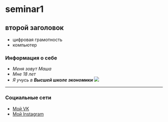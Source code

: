 # seminar1
## второй заголовок
* цифровая грамотность
* компьютер
### Информация о себе
* *Меня зовут Маша*
* *Мне 18 лет*
* *Я учусь в **Высшей школе экономики***
![](https://pp.userapi.com/c614627/v614627386/167cb/TvEPbPEI_cE.jpg/200x100)
-------------------------------
### Социальные сети
* [Мой VK](http://vk.com/maryezhova "Мария Ежова")
* [Мой Instagram](https://www.instagram.com/maryezhova/ "maryezhova")
